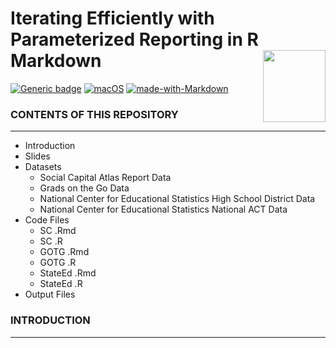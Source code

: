 # Iterating Efficiently with <br /> Parameterized Reporting in R Markdown <img align="right" width="100" height="115" src="https://pkgs.rstudio.com/rmarkdown/reference/figures/logo.png"> 
[![Generic badge](https://img.shields.io/badge/Rversion-4.2.1-blue.svg)](https://shields.io/) [![macOS](https://svgshare.com/i/ZjP.svg)](https://svgshare.com/i/ZjP.svg) [![made-with-Markdown](https://img.shields.io/badge/Made%20with-Markdown-1f425f.svg)](http://commonmark.org)

### CONTENTS OF THIS REPOSITORY
---------------------

<p style='color:blue'>
  
 * Introduction
 * Slides
 * Datasets
   * Social Capital Atlas Report Data
   * Grads on the Go Data
   * National Center for Educational Statistics High School District Data
   * National Center for Educational Statistics National ACT Data
 * Code Files
    * SC .Rmd
    * SC .R
    * GOTG .Rmd
    * GOTG .R
    * StateEd .Rmd
    * StateEd .R
 * Output Files
</p>

### INTRODUCTION
---------------------
